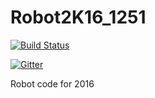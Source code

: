 # Robot2K16_1251

[![Build Status](https://travis-ci.com/bob80333/Robot2K16_1251.svg?token=uCiBoSo6TkKVLATE96tb&branch=master)](https://travis-ci.com/bob80333/Robot2K16_1251)


[![Gitter](https://badges.gitter.im/bob80333/Robot2K16_1251.svg)](https://gitter.im/bob80333/Robot2K16_1251?utm_source=badge&utm_medium=badge&utm_campaign=pr-badge)

Robot code for 2016
